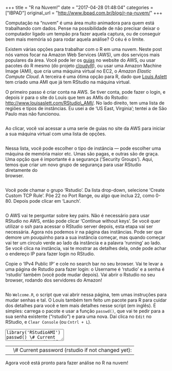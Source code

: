 +++
title = "R na Nuvem!"
date = "2017-04-28 01:48:04"
categories = ["IBPAD"]
original_url = "http://www.ibpad.com.br/blog/r-na-nuvem/"
+++

<p>
Computação na “nuvem” é uma área muito animadora para quem está
trabalhando com dados. Pense na possibilidade de não precisar deixar o
computador ligado um tempão pra fazer aquela captura, ou de conseguir
bem mais memória só para rodar aquela análise? O céu é o limite.
</p>
<p>
Existem várias opções para trabalhar com o R em uma nuvem. Neste post
nós vamos focar na Amazon Web Services (AWS), um dos serviços mais
populares da área. Você pode ler os
<a href="https://aws.amazon.com/blogs/big-data/running-r-on-aws/">guias</a>
no website do AWS, ou usar pacotes do R mesmo (do projeto
<a href="http://cloudyr.github.io/">cloudyR</a>), ou usar uma Amazon
Machine Image (AMI), que cria uma máquina virtual no EC2, o <em>Amazon
Elastic Compute Cloud</em>. A terceira é uma ótima opção para R, dado
que <a href="http://www.louisaslett.com/">Louis Aslett</a> tem criado
uma AMI que já tem RStudio na máquina virtual.
</p>
<p>
O primeiro passo é criar conta na AWS. Se tiver conta, pode fazer o
login, e depois ir para o site do Louis que tem as AMIs do Rstudio:
<a href="http://www.louisaslett.com/RStudio_AMI/">http://www.louisaslett.com/RStudio\_AMI/</a>.
No lado direito, tem uma lista de regiões e tipos de instâncias. Eu usei
a de ‘US East, Virginia’; tentei a de São Paulo mas não funcionou.
</p>
<p>
<img class="alignnone size-medium wp-image-4890" src="https://i0.wp.com/www.ibpad.com.br/wp-content/uploads/2017/03/louis.png?resize=260%2C295%20260w,%20https://i0.wp.com/www.ibpad.com.br/wp-content/uploads/2017/03/louis.png?resize=88%2C100%2088w,%20https://i0.wp.com/www.ibpad.com.br/wp-content/uploads/2017/03/louis.png?resize=80%2C90%2080w,%20https://i0.wp.com/www.ibpad.com.br/wp-content/uploads/2017/03/louis.png?w=505%20505w" alt="" srcset="https://i0.wp.com/www.ibpad.com.br/wp-content/uploads/2017/03/louis.png?resize=260%2C295 260w, https://i0.wp.com/www.ibpad.com.br/wp-content/uploads/2017/03/louis.png?resize=88%2C100 88w, https://i0.wp.com/www.ibpad.com.br/wp-content/uploads/2017/03/louis.png?resize=80%2C90 80w, https://i0.wp.com/www.ibpad.com.br/wp-content/uploads/2017/03/louis.png?w=505 505w">
</p>
<p>
Ao clicar, você vai acessar a uma serie de guias no site da AWS para
iniciar a sua máquina virtual com uma lista de opções.
</p>
<p>
<img class="alignnone size-medium wp-image-4893" src="https://i1.wp.com/www.ibpad.com.br/wp-content/uploads/2017/03/sec_group.png?resize=260%2C24%20260w,%20https://i1.wp.com/www.ibpad.com.br/wp-content/uploads/2017/03/sec_group.png?resize=100%2C9%20100w,%20https://i1.wp.com/www.ibpad.com.br/wp-content/uploads/2017/03/sec_group.png?w=671%20671w" alt="" srcset="https://i1.wp.com/www.ibpad.com.br/wp-content/uploads/2017/03/sec_group.png?resize=260%2C24 260w, https://i1.wp.com/www.ibpad.com.br/wp-content/uploads/2017/03/sec_group.png?resize=100%2C9 100w, https://i1.wp.com/www.ibpad.com.br/wp-content/uploads/2017/03/sec_group.png?w=671 671w">
</p>
<p>
Nessa lista, você pode escolher o tipo de instância — pode escolher uma
máquina de memória maior etc. Umas são pagas, e outras são de graça. Uma
opção que é importante é a segurança (‘Security Groups’). Aqui, temos
que criar um novo grupo de segurança para usar RStudio diretamente
do<br> browser.
</p>
<p>
<img class="alignnone size-medium wp-image-4894" src="https://i1.wp.com/www.ibpad.com.br/wp-content/uploads/2017/03/tcp.png?resize=260%2C54%20260w,%20https://i1.wp.com/www.ibpad.com.br/wp-content/uploads/2017/03/tcp.png?resize=768%2C159%20768w,%20https://i1.wp.com/www.ibpad.com.br/wp-content/uploads/2017/03/tcp.png?resize=1024%2C212%201024w,%20https://i1.wp.com/www.ibpad.com.br/wp-content/uploads/2017/03/tcp.png?resize=100%2C21%20100w,%20https://i1.wp.com/www.ibpad.com.br/wp-content/uploads/2017/03/tcp.png?w=1253%201253w" alt="" srcset="https://i1.wp.com/www.ibpad.com.br/wp-content/uploads/2017/03/tcp.png?resize=260%2C54 260w, https://i1.wp.com/www.ibpad.com.br/wp-content/uploads/2017/03/tcp.png?resize=768%2C159 768w, https://i1.wp.com/www.ibpad.com.br/wp-content/uploads/2017/03/tcp.png?resize=1024%2C212 1024w, https://i1.wp.com/www.ibpad.com.br/wp-content/uploads/2017/03/tcp.png?resize=100%2C21 100w, https://i1.wp.com/www.ibpad.com.br/wp-content/uploads/2017/03/tcp.png?w=1253 1253w">
</p>
<p>
Você pode chamar o grupo ‘Rstudio’. Da lista drop-down, selecione
‘Create Custom TCP Rule’. Põe 22 no Port Range, ou algo que inclua 22,
como 0-80. Depois pode clicar em ‘Launch’.
</p>
<p>
<img class="alignnone size-medium wp-image-4892" src="https://i1.wp.com/www.ibpad.com.br/wp-content/uploads/2017/03/keys.png?resize=260%2C140%20260w,%20https://i1.wp.com/www.ibpad.com.br/wp-content/uploads/2017/03/keys.png?resize=100%2C54%20100w,%20https://i1.wp.com/www.ibpad.com.br/wp-content/uploads/2017/03/keys.png?w=695%20695w" alt="" srcset="https://i1.wp.com/www.ibpad.com.br/wp-content/uploads/2017/03/keys.png?resize=260%2C140 260w, https://i1.wp.com/www.ibpad.com.br/wp-content/uploads/2017/03/keys.png?resize=100%2C54 100w, https://i1.wp.com/www.ibpad.com.br/wp-content/uploads/2017/03/keys.png?w=695 695w">
</p>
<p>
O AWS vai te perguntar sobre key pairs. Não é necessário para usar
RStudio no AWS, então pode clicar ‘Continue without keys’. Se você quer
utilizar o ssh para acessar o RStudio server depois, esta etapa vai ser
necessária. Agora nós podemos ir na página das instâncias. Pode ser que
demore um pouquinho para a sua instância começar, mas quando começar vai
ter um circulo verde ao lado da instância e a palavra ‘running’ ao lado.
Se você clica na instância, vai te mostrar as detalhes dela, onde pode
achar o endereço IP para fazer login no RStudio.
</p>
<p>
Copie o ‘IPv4 Public IP’ e cole no search bar no seu browser. Vai te
levar a uma página de Rstudio para fazer login: o Username é ‘rstudio’ e
a senha é ‘rstudio’ também (você pode mudar depois). Vai abrir o Rstudio
no seu browser, rodando dos servidores do Amazon!
</p>
<p>
<img class="alignnone size-medium wp-image-4891" src="https://i0.wp.com/www.ibpad.com.br/wp-content/uploads/2017/03/Rstudio.png?resize=260%2C136%20260w,%20https://i0.wp.com/www.ibpad.com.br/wp-content/uploads/2017/03/Rstudio.png?resize=768%2C402%20768w,%20https://i0.wp.com/www.ibpad.com.br/wp-content/uploads/2017/03/Rstudio.png?resize=1024%2C536%201024w,%20https://i0.wp.com/www.ibpad.com.br/wp-content/uploads/2017/03/Rstudio.png?resize=100%2C52%20100w,%20https://i0.wp.com/www.ibpad.com.br/wp-content/uploads/2017/03/Rstudio.png?w=1262%201262w" alt="" srcset="https://i0.wp.com/www.ibpad.com.br/wp-content/uploads/2017/03/Rstudio.png?resize=260%2C136 260w, https://i0.wp.com/www.ibpad.com.br/wp-content/uploads/2017/03/Rstudio.png?resize=768%2C402 768w, https://i0.wp.com/www.ibpad.com.br/wp-content/uploads/2017/03/Rstudio.png?resize=1024%2C536 1024w, https://i0.wp.com/www.ibpad.com.br/wp-content/uploads/2017/03/Rstudio.png?resize=100%2C52 100w, https://i0.wp.com/www.ibpad.com.br/wp-content/uploads/2017/03/Rstudio.png?w=1262 1262w">
</p>
<p>
No <code>Welcome.R</code>, o script que vai abrir nessa página, tem umas
instruções para mudar senhas e tal. O Louis também tem feito um pacote
para R para cuidar dos detalhes para você e tem mais detalhes nesse
script (em inglês). É simples: carrega o pacote e usar a função
<code>passwd()</code>, que vai te pedir para a sua senha existente
(“rstudio”) e para uma nova. Daí clica no <code>Edit</code> no RStudio,
e <code>Clear Console</code> (ou <code>Cntrl + L</code>).
</p>
<textarea class="crayon-plain print-no">
library('RStudioAMI') passwd() \# Current password (rstudio if not
changed yet):
</textarea>

<table class="crayon-table">
<tr class="crayon-row">
<td class="crayon-nums ">
</td>
<td class="crayon-code">
<span class="crayon-p">\# Current password (rstudio if not changed yet):
</span>

</td>
</tr>
</table>

<p>
Agora você está pronto para fazer análise no R na nuvem!
</p>

